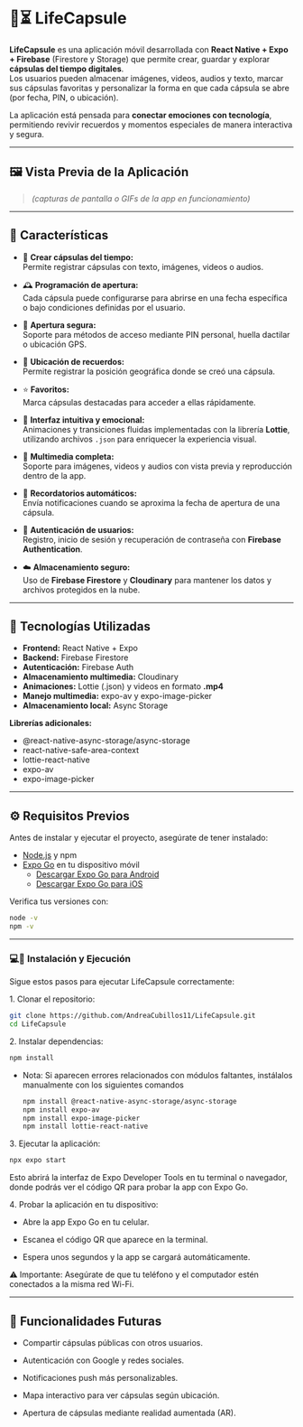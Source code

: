 # 💊⏳ LifeCapsule

**LifeCapsule** es una aplicación móvil desarrollada con **React Native + Expo + Firebase** (Firestore y Storage) que permite crear, guardar y explorar **cápsulas del tiempo digitales**.  
Los usuarios pueden almacenar imágenes, videos, audios y texto, marcar sus cápsulas favoritas y personalizar la forma en que cada cápsula se abre (por fecha, PIN, o ubicación).

La aplicación está pensada para **conectar emociones con tecnología**, permitiendo revivir recuerdos y momentos especiales de manera interactiva y segura.

---

## 🖼️ Vista Previa de la Aplicación

> *(capturas de pantalla o GIFs de la app en funcionamiento)*

---

## 🚀 Características

- 💊 **Crear cápsulas del tiempo:**  
  Permite registrar cápsulas con texto, imágenes, videos o audios.

- 🕰️ **Programación de apertura:**  
  Cada cápsula puede configurarse para abrirse en una fecha específica o bajo condiciones definidas por el usuario.

- 🔐 **Apertura segura:**  
  Soporte para métodos de acceso mediante PIN personal, huella dactilar o ubicación GPS.

- 🧭 **Ubicación de recuerdos:**  
  Permite registrar la posición geográfica donde se creó una cápsula.

- ⭐ **Favoritos:**  
  Marca cápsulas destacadas para acceder a ellas rápidamente.

- 🧠 **Interfaz intuitiva y emocional:**  
  Animaciones y transiciones fluidas implementadas con la librería **Lottie**, utilizando archivos `.json` para enriquecer la experiencia visual.

- 📸 **Multimedia completa:**  
  Soporte para imágenes, videos y audios con vista previa y reproducción dentro de la app.

- 🔔 **Recordatorios automáticos:**  
  Envía notificaciones cuando se aproxima la fecha de apertura de una cápsula.

- 🔐 **Autenticación de usuarios:**  
  Registro, inicio de sesión y recuperación de contraseña con **Firebase Authentication**.

- ☁️ **Almacenamiento seguro:**  
  Uso de **Firebase Firestore** y **Cloudinary** para mantener los datos y archivos protegidos en la nube.


---

## 🧩 Tecnologías Utilizadas

- **Frontend:** React Native + Expo  
- **Backend:** Firebase Firestore  
- **Autenticación:** Firebase Auth  
- **Almacenamiento multimedia:** Cloudinary  
- **Animaciones:** Lottie (.json) y videos en formato **.mp4** 
- **Manejo multimedia:** expo-av y expo-image-picker  
- **Almacenamiento local:** Async Storage  

**Librerías adicionales:**
- @react-native-async-storage/async-storage  
- react-native-safe-area-context  
- lottie-react-native  
- expo-av  
- expo-image-picker  

---

## ⚙️ Requisitos Previos

Antes de instalar y ejecutar el proyecto, asegúrate de tener instalado:

- [Node.js](https://nodejs.org/) y npm  
- [Expo Go](https://expo.dev/client) en tu dispositivo móvil  
  - [Descargar Expo Go para Android](https://play.google.com/store/apps/details?id=host.exp.exponent)  
  - [Descargar Expo Go para iOS](https://apps.apple.com/app/expo-go/id982107779)

Verifica tus versiones con:
```bash
node -v
npm -v
```
---
### 💻📲 Instalación y Ejecución

Sigue estos pasos para ejecutar LifeCapsule correctamente:

1️. Clonar el repositorio:

```bash
git clone https://github.com/AndreaCubillos11/LifeCapsule.git
cd LifeCapsule
```

2️. Instalar dependencias:
```bash
npm install
```

- Nota:
  Si aparecen errores relacionados con módulos faltantes, instálalos manualmente con los siguientes comandos
  ```bash
  npm install @react-native-async-storage/async-storage
  npm install expo-av
  npm install expo-image-picker
  npm install lottie-react-native
  ```

3️. Ejecutar la aplicación:
```bash
npx expo start
```
Esto abrirá la interfaz de Expo Developer Tools en tu terminal o navegador, donde podrás ver el código QR para probar la app con Expo Go.

4️. Probar la aplicación en tu dispositivo:

 - Abre la app Expo Go en tu celular.

 - Escanea el código QR que aparece en la terminal.

 - Espera unos segundos y la app se cargará automáticamente.

⚠️ Importante:
Asegúrate de que tu teléfono y el computador estén conectados a la misma red Wi-Fi.

---
## 💾 Funcionalidades Futuras

- Compartir cápsulas públicas con otros usuarios.

- Autenticación con Google y redes sociales.

- Notificaciones push más personalizables.

- Mapa interactivo para ver cápsulas según ubicación.

- Apertura de cápsulas mediante realidad aumentada (AR).



